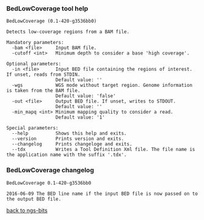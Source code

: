 ### BedLowCoverage tool help
	BedLowCoverage (0.1-420-g3536bb0)
	
	Detects low-coverage regions from a BAM file.
	
	Mandatory parameters:
	  -bam <file>     Input BAM file.
	  -cutoff <int>   Minimum depth to consider a base 'high coverage'.
	
	Optional parameters:
	  -in <file>      Input BED file containing the regions of interest. If unset, reads from STDIN.
	                  Default value: ''
	  -wgs            WGS mode without target region. Genome information is taken from the BAM file.
	                  Default value: 'false'
	  -out <file>     Output BED file. If unset, writes to STDOUT.
	                  Default value: ''
	  -min_mapq <int> Minimum mapping quality to consider a read.
	                  Default value: '1'
	
	Special parameters:
	  --help          Shows this help and exits.
	  --version       Prints version and exits.
	  --changelog     Prints changeloge and exits.
	  --tdx           Writes a Tool Definition Xml file. The file name is the application name with the suffix '.tdx'.
	
### BedLowCoverage changelog
	BedLowCoverage 0.1-420-g3536bb0
	
	2016-06-09 The BED line name if the input BED file is now passed on to the output BED file.
[back to ngs-bits](https://github.com/imgag/ngs-bits)
